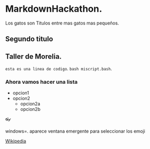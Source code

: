 # MarkdownHackathon. 
Los gatos son Titulos entre mas gatos mas pequeños. 
## Segundo titulo
## Taller de Morelia. 
`esta es una linea de codigo`. 
`bash miscript.bash`. 
### Ahora vamos hacer una lista
   - opcion1
   - opcion2
      * opcion2a
      * opcion2b

👓 

windows=. aparece ventana emergente para seleccionar los emoji

[Wikipedia](https://es.wikipedia.org/wiki/Wikipedia:Portada)
   
